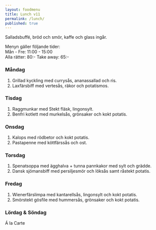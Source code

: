 ```yaml
---
layout: foodmenu
title: Lunch v11
permalink: /lunch/
published: true
---
```

Salladsbuffé, bröd och smör, kaffe och glass ingår.

Menyn gäller följande tider:  
Mån - Fre: 11:00 - 15:00  
Alla rätter: 80:- Take away: 65:-

### Måndag

1. Grillad kyckling med currysås, ananassallad och ris.
2. Laxfärsbiff med vertesås, räkor och potatismos.

### Tisdag

1. Raggmunkar med Stekt fläsk, lingonsylt.
2. Benfri kotlett med murkelsås, grönsaker och kokt potatis. 

### Onsdag

1. Kalops med rödbetor och kokt potatis.
2. Pastapenne med köttfärssås och ost.

### Torsdag

1. Spenatsoppa med ägghalva + tunna pannkakor med sylt och grädde.
2. Dansk sjömansbiff med persiljesmör och löksås samt råstekt potatis.

### Fredag

1. Wienerfärslimpa med kantarellsås, lingonsylt och kokt potatis.  
2. Smörstekt gösfile med hummersås, grönsaker och kokt potatis.


### Lördag & Söndag

Á la Carte

